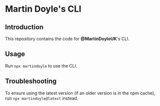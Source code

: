# Martin Doyle's CLI

## Introduction

This repository contains the code for **@MartinDoyleUK**'s CLI.

## Usage

Run `npx martindoyle` to use the CLI.

## Troubleshooting

To ensure using the latest version (if an older version is in the npm cache), run `npx martindoyle@latest` instead.
